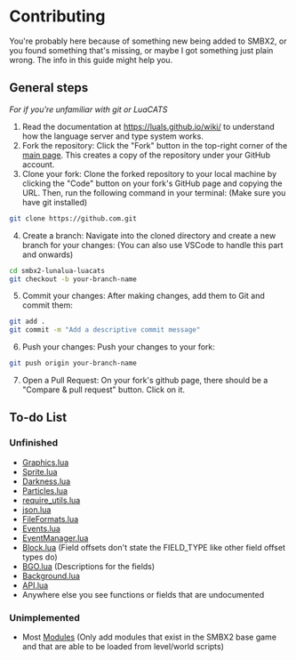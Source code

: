 # Contributing

You're probably here because of something new being added to SMBX2, or you found something that's missing, or maybe I got something just plain wrong. The info in this guide might help you.

## General steps

*For if you're unfamiliar with git or LuaCATS*

1. Read the documentation at https://luals.github.io/wiki/ to understand how the language server and type system works.
2. Fork the repository: Click the "Fork" button in the top-right corner of the [main page](). This creates a copy of the repository under your GitHub account.
3. Clone your fork: Clone the forked repository to your local machine by clicking the "Code" button on your fork's GitHub page and copying the URL. Then, run the following command in your terminal: (Make sure you have git installed)
```bash
git clone https://github.com.git
```
4. Create a branch: Navigate into the cloned directory and create a new branch for your changes: (You can also use VSCode to handle this part and onwards)
```bash
cd smbx2-lunalua-luacats
git checkout -b your-branch-name
```
5. Commit your changes: After making changes, add them to Git and commit them:
```bash
git add .
git commit -m "Add a descriptive commit message"
```
6. Push your changes: Push your changes to your fork:
```bash
git push origin your-branch-name
```
7. Open a Pull Request: On your fork's github page, there should be a "Compare & pull request" button. Click on it.

## To-do List

### Unfinished

* [Graphics.lua](/library/Classes/Graphics.lua)
* [Sprite.lua](/library/Classes/Sprite.lua)
* [Darkness.lua](/library/Classes/Darkness.lua)
* [Particles.lua](/library/Classes/Particles.lua)
* [require_utils.lua](/library/Classes/require_utils.lua)
* [json.lua](/library/Classes/json.lua)
* [FileFormats.lua](/library/Classes/FileFormats.lua)
* [Events.lua](/library/Classes/Events.lua)
* [EventManager.lua](/library/Classes/EventManager.lua)
* [Block.lua](/library/Classes/Block.lua) (Field offsets don't state the FIELD_TYPE like other field offset types do)
* [BGO.lua](/library/Classes/BGO.lua) (Descriptions for the fields)
* [Background.lua](/library/Classes/Background.lua)
* [API.lua](/library/Classes/API.lua)
* Anywhere else you see functions or fields that are undocumented

### Unimplemented

* Most [Modules](/library/Modules) (Only add modules that exist in the SMBX2 base game and that are able to be loaded from level/world scripts)
